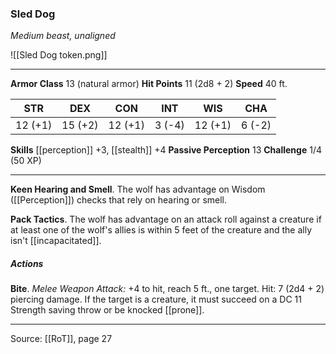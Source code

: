 ### Sled Dog
_Medium beast, unaligned_

![[Sled Dog token.png]]


---

**Armor Class** 13 (natural armor)
**Hit Points** 11 (2d8 + 2)
**Speed** 40 ft.

| STR     | DEX     | CON     | INT     | WIS     | CHA     |
|---------|---------|---------|---------|---------|---------|
| 12 (+1) | 15 (+2) | 12 (+1) | 3 (-4) | 12 (+1) | 6 (-2) |

**Skills** [[perception]] +3, [[stealth]] +4
**Passive Perception** 13
**Challenge** 1/4 (50 XP)

---

**Keen Hearing and Smell**. The wolf has advantage on Wisdom ([[Perception]]) checks that rely on hearing or smell.

**Pack Tactics**. The wolf has advantage on an attack roll against a creature if at least one of the wolf's allies is within 5 feet of the creature and the ally isn't [[incapacitated]].

##### Actions
**Bite**. _Melee Weapon Attack:_ +4 to hit, reach 5 ft., one target. Hit: 7 (2d4 + 2) piercing damage. If the target is a creature, it must succeed on a DC 11 Strength saving throw or be knocked [[prone]].


---

Source: [[RoT]], page 27